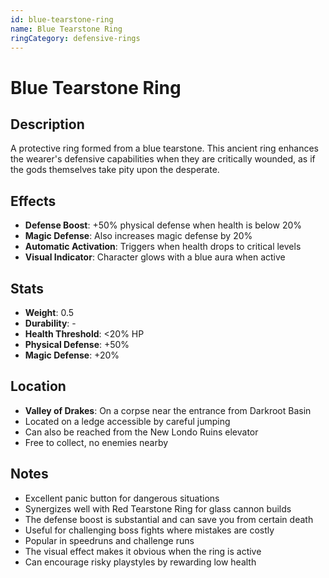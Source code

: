```yaml
---
id: blue-tearstone-ring
name: Blue Tearstone Ring
ringCategory: defensive-rings
---
```


# Blue Tearstone Ring

## Description
A protective ring formed from a blue tearstone. This ancient ring enhances the wearer's defensive capabilities when they are critically wounded, as if the gods themselves take pity upon the desperate.

## Effects
- **Defense Boost**: +50% physical defense when health is below 20%
- **Magic Defense**: Also increases magic defense by 20%
- **Automatic Activation**: Triggers when health drops to critical levels
- **Visual Indicator**: Character glows with a blue aura when active

## Stats
- **Weight**: 0.5
- **Durability**: -
- **Health Threshold**: <20% HP
- **Physical Defense**: +50%
- **Magic Defense**: +20%

## Location
- **Valley of Drakes**: On a corpse near the entrance from Darkroot Basin
- Located on a ledge accessible by careful jumping
- Can also be reached from the New Londo Ruins elevator
- Free to collect, no enemies nearby

## Notes
- Excellent panic button for dangerous situations
- Synergizes well with Red Tearstone Ring for glass cannon builds
- The defense boost is substantial and can save you from certain death
- Useful for challenging boss fights where mistakes are costly
- Popular in speedruns and challenge runs
- The visual effect makes it obvious when the ring is active
- Can encourage risky playstyles by rewarding low health